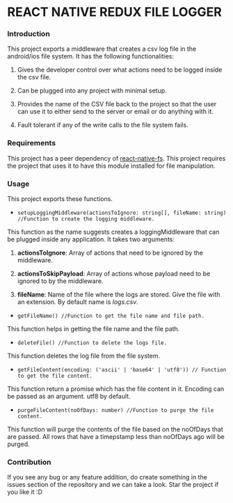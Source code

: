 # REACT NATIVE REDUX FILE LOGGER

### Introduction

This project exports a middleware that creates a csv log file in the android/ios file system. It has the following functionalities:

1. Gives the developer control over what actions need to be logged inside the csv file.

2. Can be plugged into any project with minimal setup.

3. Provides the name of the CSV file back to the project so that the user can use it to either send to the server or email or do anything with it.

4. Fault tolerant if any of the write calls to the file system fails.

### Requirements

This project has a peer dependency of [react-native-fs](https://www.npmjs.com/package/react-native-fs). This project requires the project that uses it to have this module installed for file manipulation.

### Usage

This project exports these functions.

- `setupLoggingMiddleware(actionsToIgnore: string[], fileName: string) //Function to create the logging middleware.`

This function as the name suggests creates a loggingMiddleware that can be plugged inside any application. It takes two arguments:

1.  **actionsToIgnore**: Array of actions that need to be ignored by the middleware.

2.  **actionsToSkipPayload**: Array of actions whose payload need to be ignored to by the middleware.

3.  **fileName**: Name of the file where the logs are stored. Give the file with an extension. By default name is _logs.csv_.

- `getFileName() //Function to get the file name and file path.`

This function helps in getting the file name and the file path.

- `deleteFile() //Function to delete the logs file.`

This function deletes the log file from the file system.

- `getFileContent(encoding: ('ascii' | 'base64' | 'utf8')) // Function to get the file content.`

This function return a promise which has the file content in it. Encoding can be passed as an argument. utf8 by default.

- `purgeFileContent(noOfDays: number) //Function to purge the file content.`

This function will purge the contents of the file based on the noOfDays that are passed. All rows that have a timepstamp less than noOfDays ago will be purged.

### Contribution

If you see any bug or any feature addition, do create something in the issues section of the repository and we can take a look. Star the project if you like it :D
